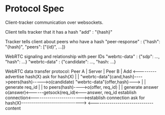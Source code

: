 # Protocol Spec

Client-tracker communication over websockets.

Client tells tracker that it has a hash
"add" : "{hash}"

Tracker tells client about peers who have a hash
"peer-response" : {"hash": "{hash}", "peers": ["{id}", ...]}

WebRTC signaling and relationship with peer IDs
"webrtc-data" : {"sdp": ..., "hash": ...}
"webrtc-data" : {"candidate": ..., "hash: ...}


WebRTC data transfer protocol:
Peer A                   |     Server      |     Peer B
                         |      Add <---------advertise hash(X)
ask for hash(X)          |                 |
"webrtc-data"{cand,hash}---->peers(hash)----->o(candidate)
"webrtc-data"{offer,hash}--->              |
                         | generate req_id |
                         | to peers(hash)---->o(offer, req_id)
                         |                 |  generate answer
           o(answer)<------getsock(req_id)<---answer, req_id
establish connection<------------------------>establish connection
ask for hash(X)------------------------------>
               <------------------------------content
